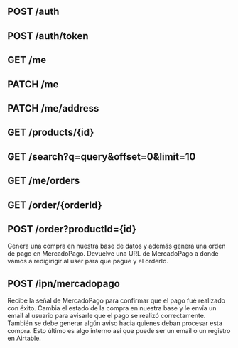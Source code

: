 ## POST /auth

## POST /auth/token

## GET /me

## PATCH /me

## PATCH /me/address

## GET /products/{id}

## GET /search?q=query&offset=0&limit=10

## GET /me/orders

## GET /order/{orderId}

## POST /order?productId={id}

Genera una compra en nuestra base de datos y además genera una orden de pago en MercadoPago. Devuelve una URL de MercadoPago a donde vamos a redigirigir al user para que pague y el orderId.

## POST /ipn/mercadopago

Recibe la señal de MercadoPago para confirmar que el pago fué realizado con éxito. Cambia el estado de la compra en nuestra base y le envía un email al usuario para avisarle que el pago se realizó correctamente. También se debe generar algún aviso hacia quienes deban procesar esta compra. Esto último es algo interno así que puede ser un email o un registro en Airtable.

